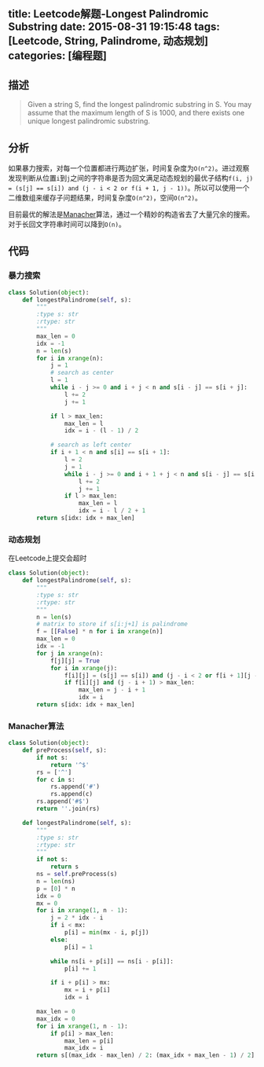 title: Leetcode解题-Longest Palindromic Substring
date: 2015-08-31 19:15:48
tags: [Leetcode, String, Palindrome, 动态规划]
categories: [编程题]
---

## 描述
> Given a string S, find the longest palindromic substring in S. You may assume that the maximum length of S is 1000, and there exists one unique longest palindromic substring.

## 分析
如果暴力搜索，对每一个位置都进行两边扩张，时间复杂度为`O(n^2)`。进过观察发现判断从位置`i`到`j`之间的字符串是否为回文满足动态规划的最优子结构`f(i, j) = (s[j] == s[i]) and (j - i < 2 or f(i + 1, j - 1))`。所以可以使用一个二维数组来缓存子问题结果，时间复杂度`O(n^2)`，空间`O(n^2)`。

目前最优的解法是[Manacher][1]算法，通过一个精妙的构造省去了大量冗余的搜索。对于长回文字符串时间可以降到`O(n)`。

## 代码

### 暴力搜索
```python
class Solution(object):
    def longestPalindrome(self, s):
        """
        :type s: str
        :rtype: str
        """
        max_len = 0
        idx = -1
        n = len(s)
        for i in xrange(n):
            j = 1
            # search as center
            l = 1
            while i - j >= 0 and i + j < n and s[i - j] == s[i + j]:
                l += 2
                j += 1

            if l > max_len:
                max_len = l
                idx = i - (l - 1) / 2

            # search as left center
            if i + 1 < n and s[i] == s[i + 1]:
                l = 2
                j = 1
                while i - j >= 0 and i + 1 + j < n and s[i - j] == s[i + 1 + j]:
                    l += 2
                    j += 1
                if l > max_len:
                    max_len = l
                    idx = i - l / 2 + 1
        return s[idx: idx + max_len]
```

### 动态规划
在Leetcode上提交会超时
```python
class Solution(object):
    def longestPalindrome(self, s):
        """
        :type s: str
        :rtype: str
        """
        n = len(s)
        # matrix to store if s[i:j+1] is palindrome
        f = [[False] * n for i in xrange(n)]
        max_len = 0
        idx = -1
        for j in xrange(n):
            f[j][j] = True
            for i in xrange(j):
                f[i][j] = (s[j] == s[i]) and (j - i < 2 or f[i + 1][j - 1])
                if f[i][j] and (j - i + 1) > max_len:
                    max_len = j - i + 1
                    idx = i
        return s[idx: idx + max_len]
```

### Manacher算法
```python
class Solution(object):
    def preProcess(self, s):
        if not s:
            return '^$'
        rs = ['^']
        for c in s:
            rs.append('#')
            rs.append(c)
        rs.append('#$')
        return ''.join(rs)

    def longestPalindrome(self, s):
        """
        :type s: str
        :rtype: str
        """
        if not s:
            return s
        ns = self.preProcess(s)
        n = len(ns)
        p = [0] * n
        idx = 0
        mx = 0
        for i in xrange(1, n - 1):
            j = 2 * idx - i
            if i < mx:
                p[i] = min(mx - i, p[j])
            else:
                p[i] = 1

            while ns[i + p[i]] == ns[i - p[i]]:
                p[i] += 1

            if i + p[i] > mx:
                mx = i + p[i]
                idx = i

        max_len = 0
        max_idx = 0
        for i in xrange(1, n - 1):
            if p[i] > max_len:
                max_len = p[i]
                max_idx = i
        return s[(max_idx - max_len) / 2: (max_idx + max_len - 1) / 2]
```

[1]: http://articles.leetcode.com/2011/11/longest-palindromic-substring-part-ii.html
